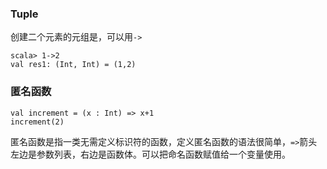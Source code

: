 ### Tuple
创建二个元素的元组是，可以用`->`
```
scala> 1->2
val res1: (Int, Int) = (1,2)
```


### 匿名函数
```
val increment = (x : Int) => x+1
increment(2)
```
匿名函数是指一类无需定义标识符的函数，定义匿名函数的语法很简单，`=>`箭头左边是参数列表，右边是函数体。可以把命名函数赋值给一个变量使用。

